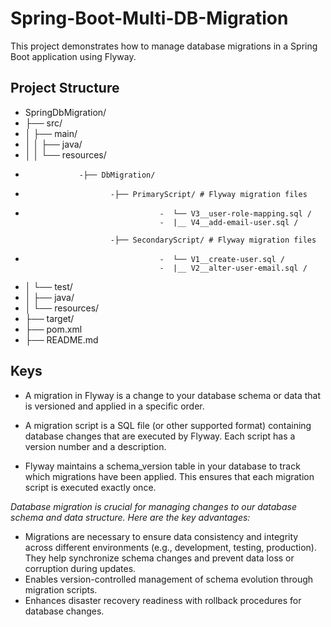 # Spring-Boot-Multi-DB-Migration

This project demonstrates how to manage database migrations in a Spring Boot application using Flyway.

## Project Structure

- SpringDbMigration/
- ├── src/
- │ ├── main/
- │ │ ├── java/
- │ │ └── resources/
-
                  -├── DbMigration/
-
                         -├── PrimaryScript/ # Flyway migration files
-
                                    -  └── V3__user-role-mapping.sql / 
                                    -  |__ V4__add-email-user.sql /
                                   
                         -├── SecondaryScript/ # Flyway migration files
-
                                    -  └── V1__create-user.sql / 
                                    -  |__ V2__alter-user-email.sql /
                                   
- │ └── test/
- │ ├── java/
- │ └── resources/
- ├── target/
- ├── pom.xml
- ├── README.md


## Keys
- A migration in Flyway is a change to your database schema or data that is versioned and applied in a specific order.

- A migration script is a SQL file (or other supported format) containing database changes that are executed by Flyway. Each script has a version number and a description.

- Flyway maintains a schema_version table in your database to track which migrations have been applied. This ensures that each migration script is executed exactly once.

*Database migration is crucial for managing changes to our database schema and data structure. Here are the key advantages:*
- Migrations are necessary to ensure data consistency and integrity across different environments (e.g., development, testing, production). They help synchronize schema changes and prevent data loss or corruption during updates.
- Enables version-controlled management of schema evolution through migration scripts.
- Enhances disaster recovery readiness with rollback procedures for database changes.
